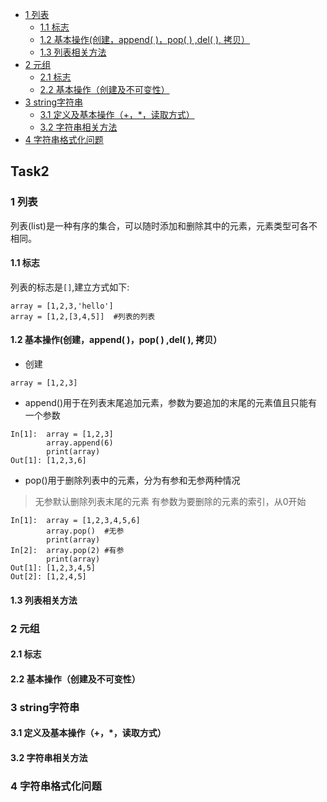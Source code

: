 - [1 列表](#1-列表)    
    - [1.1 标志](#11-标志)    
    - [1.2 基本操作(创建，append( )，pop( ) ,del( ), 拷贝）](#12-基本操作创建append-pop--del--拷贝)    
    - [1.3 列表相关方法](#13-列表相关方法)
- [2 元组](#2-元组)    
    - [2.1 标志](#21-标志)    
    - [2.2 基本操作（创建及不可变性）](#22-基本操作创建及不可变性)
- [3 string字符串](#3-string字符串)    
    - [3.1 定义及基本操作（+，*，读取方式）](#31-定义及基本操作读取方式)    
    - [3.2 字符串相关方法](#32-字符串相关方法)
- [4 字符串格式化问题](#4-字符串格式化问题)
## Task2
### 1 列表
列表(list)是一种有序的集合，可以随时添加和删除其中的元素，元素类型可各不相同。
#### 1.1 标志
列表的标志是`[]`,建立方式如下:
>
    array = [1,2,3,'hello']
    array = [1,2,[3,4,5]]  #列表的列表
#### 1.2 基本操作(创建，append( )，pop( ) ,del( ), 拷贝）
+ 创建
>
    array = [1,2,3]
+ append()用于在列表末尾追加元素，参数为要追加的末尾的元素值且只能有一个参数
>
    In[1]:  array = [1,2,3]
            array.append(6)
            print(array)
    Out[1]: [1,2,3,6]
+ pop()用于删除列表中的元素，分为有参和无参两种情况
> 无参默认删除列表末尾的元素
> 有参数为要删除的元素的索引，从0开始
>
    In[1]:  array = [1,2,3,4,5,6]
            array.pop()  #无参
            print(array)
    In[2]:  array.pop(2) #有参
            print(array)
    Out[1]: [1,2,3,4,5]
    Out[2]: [1,2,4,5]
#### 1.3 列表相关方法
### 2 元组
#### 2.1 标志
#### 2.2 基本操作（创建及不可变性）
### 3 string字符串
#### 3.1 定义及基本操作（+，*，读取方式）
#### 3.2 字符串相关方法
### 4 字符串格式化问题